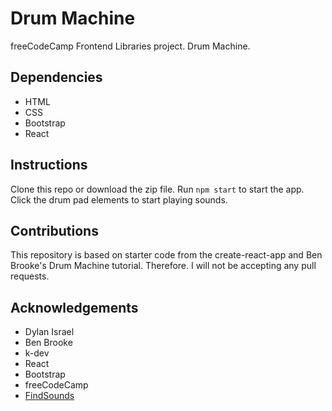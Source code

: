 # Drum Machine
freeCodeCamp Frontend Libraries project. Drum Machine.

## Dependencies 
* HTML
* CSS
* Bootstrap
* React

## Instructions 
Clone this repo or download the zip file. Run ```npm start``` to start the app. Click the drum pad elements to start playing sounds.

## Contributions
This repository is based on starter code from the create-react-app and Ben Brooke's Drum Machine tutorial. Therefore. I will not be accepting any pull requests.

## Acknowledgements
* Dylan Israel 
* Ben Brooke
* k-dev
* React
* Bootstrap
* freeCodeCamp
* [FindSounds](https://www.findsounds.com/)